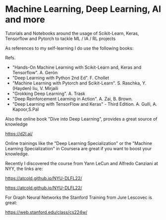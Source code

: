 # Machine Learning, Deep Learning, AI and more

Tutorials and Notebooks around the usage of Scikit-Learn, Keras, Tensorflow and Pytorch to tackle ML / IA / RL projects

As references to my self-learning I do use the following books:

Refs. 
- "Hands-On Machine Learning with Scikit-Learn and, Keras and Tensorflow". A. Gerón
- "Deep Learning with Python 2nd Ed". F. Chollet
- "Machine Learning with Pytorch and Scikit-Learn". S. Raschka, Y. (Hayden) liu, V. Mirjaili
- "Grokking Deep Learning". A. Trask
- "Deep Reinforcement Learning in Action". A. Zai, B. Brown.
- "Deep Learning with TensorFlow and Keras" - Third Edition. A. Gulli, A. Kapoor,S.Pal

Also the online book "Dive into Deep Learning", provides a great source of knowledge

https://d2l.ai/

Online trainings like the "Deep Learning Specialization" or the "Machine Learning Specialization" in Coursera are great if you want to boost your knowledge.

Recently I discovered the course from Yann LeCun and Alfredo Canziani at NYY, the links are:

<url> https://atcold.github.io/NYU-DLFL22/ <url>
  
<url> https://atcold.github.io/NYU-DLFL22/ <url>

For Graph Neural Networks the Stanford Training from Jure Lescovec is great:
  
https://web.stanford.edu/class/cs224w/

